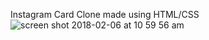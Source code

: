 Instagram Card Clone made using HTML/CSS
![screen shot 2018-02-06 at 10 59 56 am](https://user-images.githubusercontent.com/24195316/35872654-002636ae-0b2d-11e8-8d5a-129f3dd0f1ed.png)
